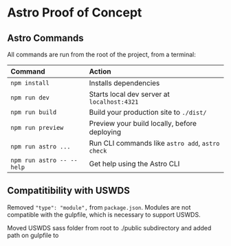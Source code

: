 # Astro Proof of Concept

## Astro Commands

All commands are run from the root of the project, from a terminal:

| Command                   | Action                                           |
| :------------------------ | :----------------------------------------------- |
| `npm install`             | Installs dependencies                            |
| `npm run dev`             | Starts local dev server at `localhost:4321`      |
| `npm run build`           | Build your production site to `./dist/`          |
| `npm run preview`         | Preview your build locally, before deploying     |
| `npm run astro ...`       | Run CLI commands like `astro add`, `astro check` |
| `npm run astro -- --help` | Get help using the Astro CLI                     |

## Compatitibility with USWDS 

Removed `"type": "module",` from `package.json`. Modules are not compatible with the gulpfile, which is necessary to support USWDS.

Moved USWDS sass folder from root to ./public subdirectory and added path on gulpfile to 
